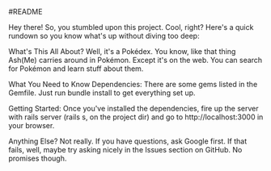 #README

Hey there! So, you stumbled upon this project. Cool, right? Here's a quick rundown so you know what's up without diving too deep:

What's This All About?
Well, it's a Pokédex. You know, like that thing Ash(Me) carries around in Pokémon. Except it's on the web. You can search for Pokémon and learn stuff about them.

What You Need to Know
Dependencies: There are some gems listed in the Gemfile. Just run bundle install to get everything set up.

Getting Started: Once you've installed the dependencies, fire up the server with rails server (rails s, on the project dir) and go to http://localhost:3000 in your browser.

Anything Else?
Not really. If you have questions, ask Google first. If that fails, well, maybe try asking nicely in the Issues section on GitHub. No promises though.
